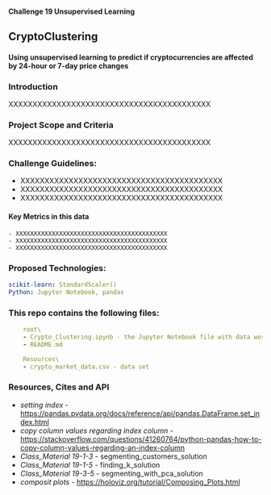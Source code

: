 #### Challenge 19 Unsupervised Learning
## CryptoClustering
#### Using unsupervised learning to predict if cryptocurrencies are affected by 24-hour or 7-day price changes


### Introduction
XXXXXXXXXXXXXXXXXXXXXXXXXXXXXXXXXXXXXXXXXX 


### Project Scope and Criteria
XXXXXXXXXXXXXXXXXXXXXXXXXXXXXXXXXXXXXXXXXX


### Challenge Guidelines:
- XXXXXXXXXXXXXXXXXXXXXXXXXXXXXXXXXXXXXXXXXX
- XXXXXXXXXXXXXXXXXXXXXXXXXXXXXXXXXXXXXXXXXX
- XXXXXXXXXXXXXXXXXXXXXXXXXXXXXXXXXXXXXXXXXX


#### Key Metrics in this data
    - XXXXXXXXXXXXXXXXXXXXXXXXXXXXXXXXXXXXXXXXXX
    - XXXXXXXXXXXXXXXXXXXXXXXXXXXXXXXXXXXXXXXXXX
    - XXXXXXXXXXXXXXXXXXXXXXXXXXXXXXXXXXXXXXXXXX
    

### Proposed Technologies:
```yaml
scikit-learn: StandardScaler()
Python: Jupyter Notebook, pandas
```

### This repo contains the following files:
```yaml
    root\
    - Crypto_Clustering.ipynb - the Jupyter Notebook file with data work
    - README.md

    Resources\
    - crypto_market_data.csv - data set
```



### Resources, Cites and API
- *setting index* - https://pandas.pydata.org/docs/reference/api/pandas.DataFrame.set_index.html
- *copy column values regarding index column* - https://stackoverflow.com/questions/41260764/python-pandas-how-to-copy-column-values-regarding-an-index-column
- *Class_Material 19-1-3* - segmenting_customers_solution
- *Class_Material 19-1-5* - finding_k_solution
- *Class_Material 19-3-5* - segmenting_with_pca_solution
- *composit plots* - https://holoviz.org/tutorial/Composing_Plots.html
